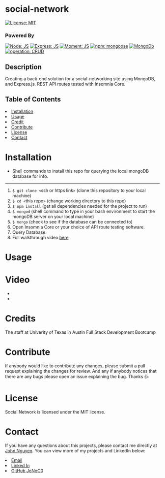# social-network

  [![License: MIT](https://img.shields.io/badge/License-MIT-blue.svg)](https://opensource.org/licenses/MIT)

  ### Powered By

  [![Node: JS](https://img.shields.io/badge/Node-JS-00872b.svg)](https://nodejs.org/en/) [![Express: JS](https://img.shields.io/badge/Express-JS-0000ff.svg)](https://github.com/expressjs/express) [![Moment: JS](https://img.shields.io/badge/Moment-JS-d98609.svg)](https://github.com/moment/moment) [![npm: mongoose](https://img.shields.io/badge/npm-mongoose-008783.svg)](https://github.com/Automattic/mongoose) [![MongoDb](https://img.shields.io/badge/MongoDB-00872b.svg)](https://www.mongodb.com/) [![operation: CRUD](https://img.shields.io/badge/operation-CRUD-ff0000.svg)](https://en.wikipedia.org/wiki/Create,_read,_update_and_delete) 

  ## Description 

  Creating a back-end solution for a social-networking site using MongoDB, and Express.js. REST API routes tested with Insomnia Core.

  ## Table of Contents
 <li><a href="#installation">Installation</a></li>
 <li><a href="#usage">Usage</a></li>
 <li><a href="#credit">Credit</a></li>
 <li><a href="#contribute">Contribute</a></li>
 <li><a href="#license">License</a></li>
 <li><a href="#contact">Contact</a></li>

  # Installation
  
  * Shell commands to install this repo for querying the local mongoDB database for info.
  ---
  1. ```$ git clone <```ssh or https link```>``` (clone this repository to your local machine)
  2. ```$ cd <```this repo```>``` (change working directory to this repo)
  3. ```$ npm install``` (get all dependencies needed for the project to run)
  4. ```$ mongod``` (shell command to type in your bash environment to start the mongoDB server on your local machine)
  5. ```$ mongo``` (check to see if the database can be connected to)
  6. Open Insomnia Core or your choice of API route testing software.
  7. Query Database.
  8. Full walkthrough video [here](#video) 

  # Usage

  # Video
  * 
  * 

  # Credits

 The staff at Univerity of Texas in Austin Full Stack Development Bootcamp

  # Contribute

  If anybody would like to contribute any changes, please submit a pull request explaining the changes for review. And any if anybody notices that there are any bugs please open an issue explaining the bug. Thanks 👍

  # License

  Social Network is licensed under the MIT license.

  # Contact

  If you have any questions about this projects, please contact me directly at <a href="mailto:JnguyeningCo@gmail.com">John Nguyen</a>. You can view more of my projects and LinkedIn below:

<li><a href="mailto:jnguyeningco@gmail.com">Email</a>
<li><a href="https://www.linkedin.com/in/john-nguyen-49158621a">Linked In</a>
<li><a href="https://github.com/JoNoC0">GitHub JoNoC0</a>
  